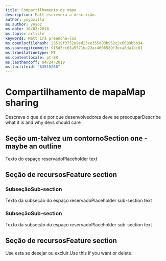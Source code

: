 ```yaml
---
title: Compartilhamento de mapa
description: Matt escreverá a descrição.
author: yoyozilla
ms.author: yoyoz
ms.date: 10/02/2018
ms.topic: article
keywords: Matt irá preenchê-los
ms.openlocfilehash: 25519f3752e9ed23ee355d03b952c2c6089bbb34
ms.sourcegitcommit: 915d3cc63a5571ba22ac4608589f3eca8da1bc81
ms.translationtype: MT
ms.contentlocale: pt-BR
ms.lasthandoff: 04/24/2019
ms.locfileid: "63515266"
---
```

# <a name="map-sharing"></a><span data-ttu-id="cf95d-104">Compartilhamento de mapa</span><span class="sxs-lookup"><span data-stu-id="cf95d-104">Map sharing</span></span>

<span data-ttu-id="cf95d-105">Descreva o que é e por que desenvolvedores deve se preocupar</span><span class="sxs-lookup"><span data-stu-id="cf95d-105">Describe what it is and why devs should care</span></span>

## <a name="section-one---maybe-an-outline"></a><span data-ttu-id="cf95d-106">Seção um-talvez um contorno</span><span class="sxs-lookup"><span data-stu-id="cf95d-106">Section one - maybe an outline</span></span>

<span data-ttu-id="cf95d-107">Texto do espaço reservado</span><span class="sxs-lookup"><span data-stu-id="cf95d-107">Placeholder text</span></span>

## <a name="feature-section"></a><span data-ttu-id="cf95d-108">Seção de recursos</span><span class="sxs-lookup"><span data-stu-id="cf95d-108">Feature section</span></span>

### <a name="sub-section"></a><span data-ttu-id="cf95d-109">Subseção</span><span class="sxs-lookup"><span data-stu-id="cf95d-109">Sub-section</span></span>

<span data-ttu-id="cf95d-110">Texto da subseção do espaço reservado</span><span class="sxs-lookup"><span data-stu-id="cf95d-110">Placeholder sub-section text</span></span>

### <a name="sub-section"></a><span data-ttu-id="cf95d-111">Subseção</span><span class="sxs-lookup"><span data-stu-id="cf95d-111">Sub-section</span></span>

<span data-ttu-id="cf95d-112">Texto da subseção do espaço reservado</span><span class="sxs-lookup"><span data-stu-id="cf95d-112">Placeholder sub-section text</span></span>

## <a name="feature-section"></a><span data-ttu-id="cf95d-113">Seção de recursos</span><span class="sxs-lookup"><span data-stu-id="cf95d-113">Feature section</span></span>

<span data-ttu-id="cf95d-114">Use esta se desejar ou excluir.</span><span class="sxs-lookup"><span data-stu-id="cf95d-114">Use this if you want or delete.</span></span>
